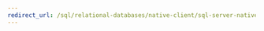 ```yaml
---
redirect_url: /sql/relational-databases/native-client/sql-server-native-client-programming?view=sql-server-2014
---
```

